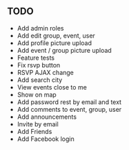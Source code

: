 ## TODO
* Add admin roles
* Add edit group, event, user
* Add profile picture upload
* Add event / group picture upload
* Feature tests
* Fix  rsvp button
* RSVP AJAX change
* Add search city
* View events close to me
* Show on map
* Add password rest by email and text
* Add comments to event, group, user
* Add announcements 
* Invite by email
* Add Friends
* Add Facebook login